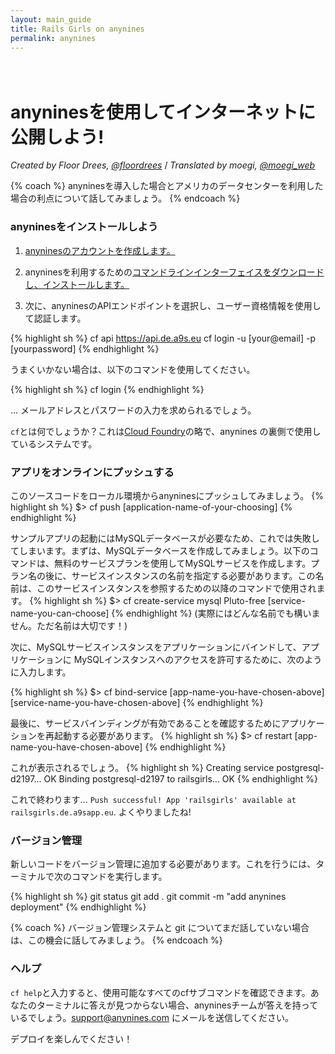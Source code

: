 ```yaml
---
layout: main_guide
title: Rails Girls on anynines
permalink: anynines
---
```

　
# anyninesを使用してインターネットに公開しよう!
*Created by Floor Drees, [@floordrees](https://twitter.com/floordrees)* / *Translated by moegi, [@moegi_web](https://twitter.com/moegi_web)*

{% coach %}
anyninesを導入した場合とアメリカのデータセンターを利用した場合の利点について話してみましょう。
{% endcoach %}

### anyninesをインストールしよう
1. [anyninesのアカウントを作成します。](https://anynines.com/)

2. anyninesを利用するための[コマンドラインインターフェイスをダウンロードし、インストールします。](https://anynines.zendesk.com/hc/en-us/community/posts/234540388-How-to-install-the-CLI-v6)

3. 次に、anyninesのAPIエンドポイントを選択し、ユーザー資格情報を使用して認証します。

{% highlight sh %}
cf api https://api.de.a9s.eu
cf login -u [your@email] -p [yourpassword]
{% endhighlight %}

うまくいかない場合は、以下のコマンドを使用してください。

{% highlight sh %}
cf login
{% endhighlight %}

... メールアドレスとパスワードの入力を求められるでしょう。

`cf`とは何でしょうか？これは[Cloud Foundry](https://www.cloudfoundry.org/)の略で、anynines の裏側で使用しているシステムです。

### アプリをオンラインにプッシュする

このソースコードをローカル環境からanyninesにプッシュしてみましょう。
{% highlight sh %}
$> cf push [application-name-of-your-choosing]
{% endhighlight %}

サンプルアプリの起動にはMySQLデータベースが必要なため、これでは失敗してしまいます。まずは、MySQLデータベースを作成してみましょう。以下のコマンドは、無料のサービスプランを使用してMySQLサービスを作成します。プラン名の後に、サービスインスタンスの名前を指定する必要があります。この名前は、このサービスインスタンスを参照するための以降のコマンドで使用されます。
{% highlight sh %}
$> cf create-service mysql Pluto-free [service-name-you-can-choose]
{% endhighlight %}
(実際にはどんな名前でも構いません。ただ名前は大切です！)

次に、MySQLサービスインスタンスをアプリケーションにバインドして、アプリケーションに MySQLインスタンスへのアクセスを許可するために、次のように入力します。

{% highlight sh %}
$> cf bind-service [app-name-you-have-chosen-above] [service-name-you-have-chosen-above]
{% endhighlight %}

最後に、サービスバインディングが有効であることを確認するためにアプリケーションを再起動する必要があります。
{% highlight sh %}
$> cf restart [app-name-you-have-chosen-above]
{% endhighlight %}

これが表示されるでしょう。
{% highlight sh %}
Creating service postgresql-d2197... OK
Binding postgresql-d2197 to railsgirls... OK
{% endhighlight %}

これで終わります... `Push successful! App 'railsgirls' available at railsgirls.de.a9sapp.eu`. よくやりましたね!

### バージョン管理

新しいコードをバージョン管理に追加する必要があります。これを行うには、ターミナルで次のコマンドを実行します。

{% highlight sh %}
git status
git add .
git commit -m "add anynines deployment"
{% endhighlight %}

{% coach %}
バージョン管理システムと git についてまだ話していない場合は、この機会に話してみましょう。
{% endcoach %}

### ヘルプ
`cf help`と入力すると、使用可能なすべてのcfサブコマンドを確認できます。あなたのターミナルに答えが見つからない場合、anyninesチームが答えを持っているでしょう。support@anynines.com にメールを送信してください。

デプロイを楽しんでください！
